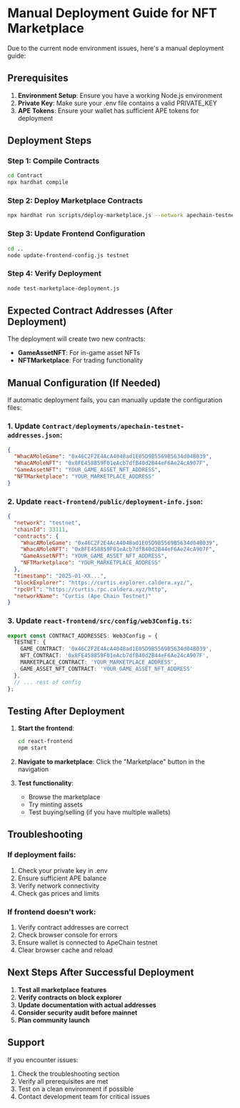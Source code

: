 # Manual Deployment Guide for NFT Marketplace

Due to the current node environment issues, here's a manual deployment guide:

## Prerequisites

1. **Environment Setup**: Ensure you have a working Node.js environment
2. **Private Key**: Make sure your .env file contains a valid PRIVATE_KEY
3. **APE Tokens**: Ensure your wallet has sufficient APE tokens for deployment

## Deployment Steps

### Step 1: Compile Contracts
```bash
cd Contract
npx hardhat compile
```

### Step 2: Deploy Marketplace Contracts
```bash
npx hardhat run scripts/deploy-marketplace.js --network apechain-testnet
```

### Step 3: Update Frontend Configuration
```bash
cd ..
node update-frontend-config.js testnet
```

### Step 4: Verify Deployment
```bash
node test-marketplace-deployment.js
```

## Expected Contract Addresses (After Deployment)

The deployment will create two new contracts:
- **GameAssetNFT**: For in-game asset NFTs
- **NFTMarketplace**: For trading functionality

## Manual Configuration (If Needed)

If automatic deployment fails, you can manually update the configuration files:

### 1. Update `Contract/deployments/apechain-testnet-addresses.json`:
```json
{
  "WhacAMoleGame": "0x46C2F2E4AcA4048ad1E05D9B5569B5634d04B039",
  "WhacAMoleNFT": "0x8FE458859F01eAcb7dfB40d2B44eF6Ae24cA907F",
  "GameAssetNFT": "YOUR_GAME_ASSET_NFT_ADDRESS",
  "NFTMarketplace": "YOUR_MARKETPLACE_ADDRESS"
}
```

### 2. Update `react-frontend/public/deployment-info.json`:
```json
{
  "network": "testnet",
  "chainId": 33111,
  "contracts": {
    "WhacAMoleGame": "0x46C2F2E4AcA4048ad1E05D9B5569B5634d04B039",
    "WhacAMoleNFT": "0x8FE458859F01eAcb7dfB40d2B44eF6Ae24cA907F",
    "GameAssetNFT": "YOUR_GAME_ASSET_NFT_ADDRESS",
    "NFTMarketplace": "YOUR_MARKETPLACE_ADDRESS"
  },
  "timestamp": "2025-01-XX...",
  "blockExplorer": "https://curtis.explorer.caldera.xyz/",
  "rpcUrl": "https://curtis.rpc.caldera.xyz/http",
  "networkName": "Curtis (Ape Chain Testnet)"
}
```

### 3. Update `react-frontend/src/config/web3Config.ts`:
```typescript
export const CONTRACT_ADDRESSES: Web3Config = {
  TESTNET: {
    GAME_CONTRACT: '0x46C2F2E4AcA4048ad1E05D9B5569B5634d04B039',
    NFT_CONTRACT: '0x8FE458859F01eAcb7dfB40d2B44eF6Ae24cA907F',
    MARKETPLACE_CONTRACT: 'YOUR_MARKETPLACE_ADDRESS',
    GAME_ASSET_NFT_CONTRACT: 'YOUR_GAME_ASSET_NFT_ADDRESS'
  },
  // ... rest of config
};
```

## Testing After Deployment

1. **Start the frontend**:
   ```bash
   cd react-frontend
   npm start
   ```

2. **Navigate to marketplace**: Click the "Marketplace" button in the navigation

3. **Test functionality**:
   - Browse the marketplace
   - Try minting assets
   - Test buying/selling (if you have multiple wallets)

## Troubleshooting

### If deployment fails:
1. Check your private key in .env
2. Ensure sufficient APE balance
3. Verify network connectivity
4. Check gas prices and limits

### If frontend doesn't work:
1. Verify contract addresses are correct
2. Check browser console for errors
3. Ensure wallet is connected to ApeChain testnet
4. Clear browser cache and reload

## Next Steps After Successful Deployment

1. **Test all marketplace features**
2. **Verify contracts on block explorer**
3. **Update documentation with actual addresses**
4. **Consider security audit before mainnet**
5. **Plan community launch**

## Support

If you encounter issues:
1. Check the troubleshooting section
2. Verify all prerequisites are met
3. Test on a clean environment if possible
4. Contact development team for critical issues
